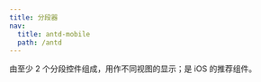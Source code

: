 ```yaml
---
title: 分段器
nav:
  title: antd-mobile
  path: /antd
---
```


由至少 2 个分段控件组成，用作不同视图的显示；是 iOS 的推荐组件。

<code src="./demo/basic.tsx" />

<API/>
